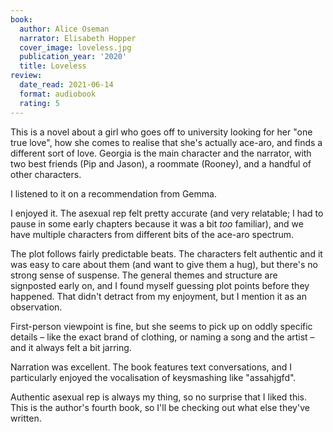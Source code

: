 ```yaml
---
book:
  author: Alice Oseman
  narrator: Elisabeth Hopper
  cover_image: loveless.jpg
  publication_year: '2020'
  title: Loveless
review:
  date_read: 2021-06-14
  format: audiobook
  rating: 5
---
```


This is a novel about a girl who goes off to university looking for her "one true love", how she comes to realise that she's actually ace-aro, and finds a different sort of love.
Georgia is the main character and the narrator, with two best friends (Pip and Jason), a roommate (Rooney), and a handful of other characters.

I listened to it on a recommendation from Gemma.

I enjoyed it.
The asexual rep felt pretty accurate (and very relatable; I had to pause in some early chapters because it was a bit *too* familiar), and we have multiple characters from different bits of the ace-aro spectrum.

The plot follows fairly predictable beats.
The characters felt authentic and it was easy to care about them (and want to give them a hug), but there's no strong sense of suspense.
The general themes and structure are signposted early on, and I found myself guessing plot points before they happened.
That didn't detract from my enjoyment, but I mention it as an observation.

First-person viewpoint is fine, but she seems to pick up on oddly specific details – like the exact brand of clothing, or naming a song and the artist – and it always felt a bit jarring.

Narration was excellent.
The book features text conversations, and I particularly enjoyed the vocalisation of keysmashing like "assahjgfd".

Authentic asexual rep is always my thing, so no surprise that I liked this.
This is the author's fourth book, so I'll be checking out what else they've written.
